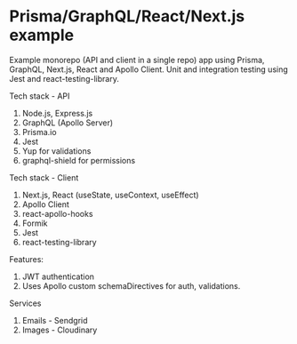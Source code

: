 # Prisma/GraphQL/React/Next.js example

Example monorepo (API and client in a single repo) app using Prisma, GraphQL, Next.js, React and Apollo Client. Unit and integration testing using Jest and react-testing-library.

Tech stack - API

1. Node.js, Express.js
2. GraphQL (Apollo Server)
3. Prisma.io
4. Jest
5. Yup for validations
6. graphql-shield for permissions

Tech stack - Client

1. Next.js, React (useState, useContext, useEffect)
2. Apollo Client
3. react-apollo-hooks
4. Formik
5. Jest
6. react-testing-library

Features:

1. JWT authentication
2. Uses Apollo custom schemaDirectives for auth, validations.

Services

1. Emails - Sendgrid
2. Images - Cloudinary

